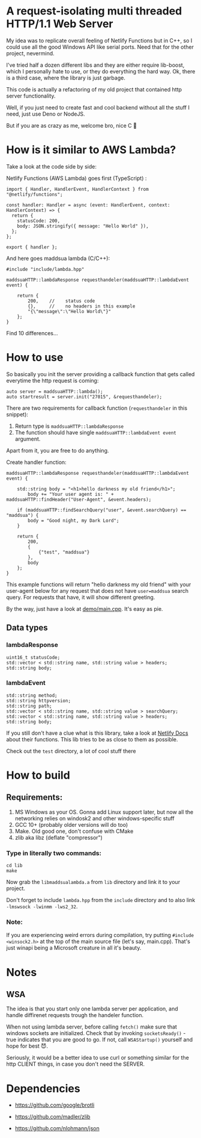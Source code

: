 # A request-isolating multi threaded HTTP/1.1 Web Server

My idea was to replicate overall feeling of Netlify Functions but in C++, so I could use all the good Windows API like serial ports. Need that for the other project, nevermind.

I've tried half a dozen different libs and they are either require lib-boost, which I personally hate to use, or they do everything the hard way. Ok, there is a third case, where the library is just garbage.

This code is actually a refactoring of my old project that contained http server functionality.

Well, if you just need to create fast and cool backend without all the stuff I need, just use Deno or NodeJS.

But if you are as crazy as me, welcome bro, nice C 🤝

# How is it similar to AWS Lambda?

Take a look at the code side by side:

Netlify Functions (AWS Lambda) goes first (TypeScript) :

```
import { Handler, HandlerEvent, HandlerContext } from "@netlify/functions";

const handler: Handler = async (event: HandlerEvent, context: HandlerContext) => {
  return {
    statusCode: 200,
    body: JSON.stringify({ message: "Hello World" }),
  };
};

export { handler };
```

And here goes maddsua lambda (C/C++):

```
#include "include/lambda.hpp"

maddsuaHTTP::lambdaResponse requesthandeler(maddsuaHTTP::lambdaEvent event) {

    return {
        200,    //    status code
        {},     //    no headers in this example
        "{\"message\":\"Hello World\"}"
    };
}
```

Find 10 differences...

# How to use

So basically you init the server providing a callback function that gets called everytime the http request is coming:

```
auto server = maddsuaHTTP::lambda();
auto startresult = server.init("27015", &requesthandeler);
```

There are two requirements for callback function (`requesthandeler` in this snippet):

1. Return type is `maddsuaHTTP::lambdaResponse`
2. The function should have single `maddsuaHTTP::lambdaEvent event` argument.

Apart from it, you are free to do anything.

Create handler function:

```
maddsuaHTTP::lambdaResponse requesthandeler(maddsuaHTTP::lambdaEvent event) {

    std::string body = "<h1>hello darkness my old friend</h1>";
        body += "Your user agent is: " + maddsuaHTTP::findHeader("User-Agent", &event.headers);

    if (maddsuaHTTP::findSearchQuery("user", &event.searchQuery) == "maddsua") {
        body = "Good night, my Dark Lord";
    }
    
    return {
        200,
        {
            {"test", "maddsua"}
        },
        body
    };
}
```

This example functions will return "hello darkness my old friend" with your user-agent below for any request that does not have `user=maddsua` search query. For requests that have, it will show different greeting.

By the way, just have a look at [demo/main.cpp](demo/main.cpp). It's easy as pie.

## Data types

### lambdaResponse

```
uint16_t statusCode;
std::vector < std::string name, std::string value > headers;
std::string body;
```

### lambdaEvent

```
std::string method;
std::string httpversion;
std::string path;
std::vector < std::string name, std::string value > searchQuery;
std::vector < std::string name, std::string value > headers;
std::string body;
```

If you still don't have a clue what is this library, take a look at [Netlify Docs](https://docs.netlify.com/functions/overview/) about their functions. This lib tries to be as close to them as possible.

Check out the `test` directory, a lot of cool stuff there

# How to build

## Requirements:

1. MS Windows as your OS. Gonna add Linux support later, but now all the networking relies on windosk2 and other windows-specific stuff
2. GCC 10+ (probably older versions will do too)
3. Make. Old good one, don't confuse with CMake
4. zlib aka libz (deflate "compressor")

### Type in literally two commands:

```
cd lib
make
```
Now grab the `libmaddsualambda.a` from `lib` directory and link it to your project.

Don't forget to include `lambda.hpp` from the `include` directory and to also link `-lmswsock -lwinmm -lws2_32`.

### Note:
If you are experiencing weird errors during compilation, try putting `#include <winsock2.h>` at the top of the main source file (let's say, main.cpp). That's just winapi being a Microsoft creature in all it's beauty.

# Notes

## WSA

The idea is that you start only one lambda server per application, and handle diffirenet requests trough the handeler function.

When not using lambda server, before calling `fetch()` make sure that windows sockets are initialized. Check that by invoking `socketsReady()` - true indicates that you are good to go. If not, call `WSAStartup()` yourself and hope for best 😈.

Seriously, it would be a better idea to use curl or something similar for the http CLIENT things, in case you don't need the SERVER.


# Dependencies

 - <https://github.com/google/brotli>

 - <https://github.com/madler/zlib>

 - <https://github.com/nlohmann/json>
